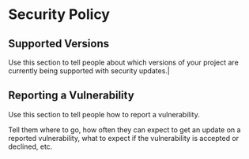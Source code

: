 # Security Policy

## Supported Versions

Use this section to tell people about which versions of your project are
currently being supported with security updates.|

## Reporting a Vulnerability

Use this section to tell people how to report a vulnerability.

Tell them where to go, how often they can expect to get an update on a
reported vulnerability, what to expect if the vulnerability is accepted or
declined, etc.
